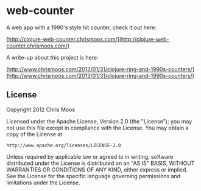 # web-counter

A web app with a 1990's style hit counter, check it out here:

[http://clojure-web-counter.chrismoos.com/](http://clojure-web-counter.chrismoos.com/)

A write-up about this project is here:

[http://www.chrismoos.com/2013/01/31/clojure-ring-and-1990s-counters/](http://www.chrismoos.com/2013/01/31/clojure-ring-and-1990s-counters/)

## License

Copyright 2012 Chris Moos

Licensed under the Apache License, Version 2.0 (the "License");
you may not use this file except in compliance with the License.
You may obtain a copy of the License at

    http://www.apache.org/licenses/LICENSE-2.0

Unless required by applicable law or agreed to in writing, software
distributed under the License is distributed on an "AS IS" BASIS,
WITHOUT WARRANTIES OR CONDITIONS OF ANY KIND, either express or implied.
See the License for the specific language governing permissions and
limitations under the License.
